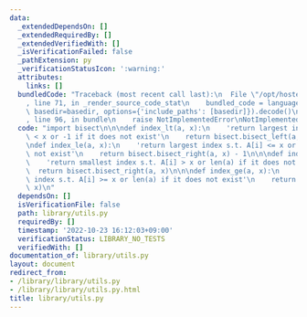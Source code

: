 ```yaml
---
data:
  _extendedDependsOn: []
  _extendedRequiredBy: []
  _extendedVerifiedWith: []
  _isVerificationFailed: false
  _pathExtension: py
  _verificationStatusIcon: ':warning:'
  attributes:
    links: []
  bundledCode: "Traceback (most recent call last):\n  File \"/opt/hostedtoolcache/PyPy/3.7.13/x64/site-packages/onlinejudge_verify/documentation/build.py\"\
    , line 71, in _render_source_code_stat\n    bundled_code = language.bundle(stat.path,\
    \ basedir=basedir, options={'include_paths': [basedir]}).decode()\n  File \"/opt/hostedtoolcache/PyPy/3.7.13/x64/site-packages/onlinejudge_verify/languages/python.py\"\
    , line 96, in bundle\n    raise NotImplementedError\nNotImplementedError\n"
  code: "import bisect\n\n\ndef index_lt(a, x):\n    'return largest index s.t. A[i]\
    \ < x or -1 if it does not exist'\n    return bisect.bisect_left(a, x) - 1\n\n\
    \ndef index_le(a, x):\n    'return largest index s.t. A[i] <= x or -1 if it does\
    \ not exist'\n    return bisect.bisect_right(a, x) - 1\n\n\ndef index_gt(a, x):\n\
    \    'return smallest index s.t. A[i] > x or len(a) if it does not exist'\n  \
    \  return bisect.bisect_right(a, x)\n\n\ndef index_ge(a, x):\n    'return smallest\
    \ index s.t. A[i] >= x or len(a) if it does not exist'\n    return bisect.bisect_left(a,\
    \ x)\n"
  dependsOn: []
  isVerificationFile: false
  path: library/utils.py
  requiredBy: []
  timestamp: '2022-10-23 16:12:03+09:00'
  verificationStatus: LIBRARY_NO_TESTS
  verifiedWith: []
documentation_of: library/utils.py
layout: document
redirect_from:
- /library/library/utils.py
- /library/library/utils.py.html
title: library/utils.py
---
```

